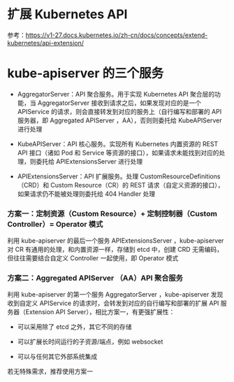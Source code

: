 # 扩展 Kubernetes API

参考：https://v1-27.docs.kubernetes.io/zh-cn/docs/concepts/extend-kubernetes/api-extension/

# kube-apiserver 的三个服务

- AggregatorServer：API 聚合服务。用于实现 Kubernetes API 聚合层的功能，当 AggregatorServer 接收到请求之后，如果发现对应的是一个
  APIService 的请求，则会直接转发到对应的服务上（自行编写和部署的 API 服务器，即 Aggregated APIServer ，AA），否则则委托给
  KubeAPIServer 进行处理

- KubeAPIServer：API 核心服务。实现所有 Kubernetes 内置资源的 REST API 接口（诸如 Pod 和 Service
  等资源的接口），如果请求未能找到对应的处理，则委托给 APIExtensionsServer 进行处理

- APIExtensionsServer：API 扩展服务。处理 CustomResourceDefinitions（CRD）和 Custom Resource（CR）的 REST
  请求（自定义资源的接口），如果请求仍不能被处理则委托给 404 Handler 处理

### 方案一：定制资源（Custom Resource）+ 定制控制器（Custom Controller）= Operator 模式

利用 kube-apiserver 的最后一个服务 APIExtensionsServer ，kube-apiserver 对 CR 有通用的处理，和内置资源一样，存储到
etcd 中，创建 CRD 无需编码，但往往需要结合自定义 Controller 一起使用，即 Operator 模式

### 方案二：Aggregated APIServer （AA）API 聚合服务

利用 kube-apiserver 的第一个服务 AggregatorServer ，kube-apiserver 发现收到自定义 APIService 的请求时，会转发到对应的自行编写和部署的扩展
API 服务器（Extension API Server），相比方案一，有更强扩展性：

- 可以采用除了 etcd 之外，其它不同的存储

- 可以扩展长时间运行的子资源/端点，例如 websocket

- 可以与任何其它外部系统集成

若无特殊需求，推荐使用方案一

